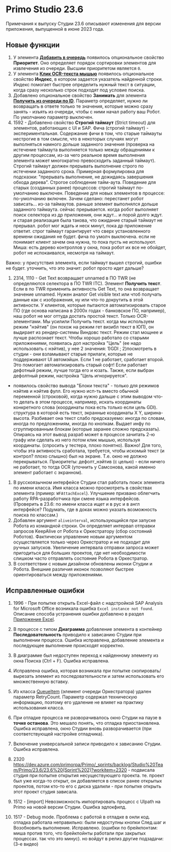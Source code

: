 # Primo Studio 23.6
Примечания к выпуску Студии 23.6 описывают изменения для версии приложения, выпущенной в июне 2023 года.

## Новые функции 
1. У элемента [**Добавить в очередь**](https://docs.primo-rpa.ru/primo-rpa/g_elements/el_basic/els_orch/els_queues/addtoqueue) появилось опциональное свойство **Приоритет**. Оно определяет порядок сортировки элементов для извлечения из очереди. Высшим приоритетом является `0`.
1. У элемента [**Клик OCR-текста мышью**](https://docs.primo-rpa.ru/primo-rpa/g_elements/el_basic/els_ocr/el_ocr_textclick) появилось опциональное свойство **Индекс**, в котором задается указатель найденной строки. Индекс помогает быстрее определить нужный текст в ситуации, когда сразу несколько строк подходят под условие поиска.
1. Добавлено опциональное свойство **Занимать** для элемента [**Получить из очереди по ID**](https://docs.primo-rpa.ru/primo-rpa/g_elements/el_basic/els_orch/els_queues/peekqueueid). Параметр определяет, нужно ли возвращать в ответе только те значения, которые можно сразу занять - изъять из очереди, чтобы с ними начал работу ваш Робот. По умолчанию параметр выключен.
1. 1592 - Добавлено свойство **Строгий таймаут** (Strict timeout) для элементов, работающих с UI и SAP. Фича (строгий таймаут) - экспериментальная. Содержание фичи в том, что старые таймауты нестрогие в том смысле, что в некоторых случаях могут выполняться намного дольше заданного значения (проверка на истечение таймаута выполняется только между обращениями к другим процессам, из-за чего реальное время выполнения элемента может многократно превосходить заданный таймаут). Строгий таймаут должен прерывать выполнение строго по истечении заданного срока. Примерная формулировка для подсказки: "прерывать выполнение, не дожидаясь завершения обхода дерева". Строгое соблюдение тайм-аута. Поведение для старых (созданных ранее) процессов: строгий таймаут по-умолчанию выключен. Поведение для новых элементов в процессе: по-умолчанию включен.
Зачем сделано: перестанет робот зависать... из-за таймаутов. раньше элемент выполнялся дольше заданного таймаута. сейчас прерывается. когда робот выполняет поиск селектора из др приложения, они ждут... и порой долго ждут. и старая реализация была такова, что ожидание старый таймаут не прерывал. робот мог ждать и неск минут, пока др приложение ответит. строг таймаут гарантирует что сверх установленного времени ожидания не будет. фича по умолч выключена. если не понимает клиент зачем она нужна, то пока пусть не используют.
Миша: есть дерево контроллов у окна, пока робот их все не обойдет, робот не испокаивался, несмотря на таймаут. 

Важно: у присутствия элемента, если таймаут вышел строгий, ошибки не будет. уточнить, что это значит: робот просто идет дальше?



1. 2314, 1110 - Get Text возвращает unnamed в ПО TWR (не определяются селектора в ПО TWR ITC). Элемент **Получить текст**. Если в по TWR применить активность Get Text, то она возвращает значение unnamed. Нужен аналог Get visible text или чтоб получать данные как с изображения, ну или что-то докрутить в этой активности. У клиентов, которые пытаются автоматизировать старое ПО (где основа написана в 2000х годах - банковское ПО, например), наш робот не мог оттуда достать простой текст. Только OCR-элементами. Мы усилили Получить текст. когда мы используем режим "нэйтив" (он похож на режим гет визибл текст в ЮП), он выдирает из рендер-системы Виндовс текст. Режим стал мощнее и лучше распознает текст. Чтобы хорошо работало со старыми приложениями, появилась доп настройка "Цель" (ее надо использовать с нэйтив), у нее 2 значения: 1)GDI ; 2)посмотреть в студии - они взламывают старые прилаги, которые не поддерживают UI автомэйшн. Если 1 не работает, сработает второй. Это помогает автоматизировать старый софт! Если работает дефотный режим, лучше тогда его и юзать. Также, если выбран дефолтный режим, настройка "Цель игнорируется". 
 + появилось свойство вывода "Блоки текста" - только для режимов нэйтив и нэйтив фулл. Его нужно исп-ть вместо обычной переменной (строковой), когда нужно дальше с этим выводом что-то делать в этом процессе, например, искать координаты конкретного слова (координаты пока есть только если цель GDI). структура в которой есть текст, экранные координаты X Y, ширина-высота. Разбивает она текст слабо предсказуемо: иногда по словам, иногда по предложениям, иногда по кнопкам. Выдает инфу по сгруппированным блокам (которые заранее сложно предсказать). Опираясь на этот вывод разраб может в процессе зачитать 2-ю графу или сделать из него потом клик мышью, используя координаты. (спросить у тестера, плохо понятно). 
Важно! Для того, чтобы эта активность сработала, требуется, чтобы искомый текст (и контрол? плохо слышно) был на экране. Т.е. окно не должно перекрываться. 
Приоритеты: дефолт_нэйтив (с целью) - если ничего не работает, то тогда OCR (уточнить у Самсонова, какой именно элемент работает с экранном).




1. В русскоязычном интерфейсе Студии стал работать поиск элемента по имени класса. Имя класса можно просмотреть в свойствах элемента (пример: `WFAttachExcel`). Улучшение призвано облегчить работу RPA-разработчика при смене языка интерфейсов. (Проверить в 23.6: по имени класса ищет и в рус и в англ интерфейсе? Подумать, где в доках можно указать возможность поиска по классам.)
1. Добавлен аргумент `aliveinterval`, использующийся при запуске Робота из командной строки. Он определяет интервал отправки запросов KeepAlive от Робота к Оркестратору (сбор состояний Роботов). Фактически управление новым аргументом осуществляется только через Оркестратор и не подходит для ручных запусков. Увеличение интервала отправки запроса может пригодиться для больших проектов, где нет необходимости слишком часто отправлять состояние Робота в Оркестратор.
1. В соответствии с новым дизайном обновлены иконки Студии и Робота. Внешние различия иконок позволяют быстрее ориентироваться между приложениями. 



## Исправленные ошибки
1. 1996 - При попытке открыть Excel-файл с надстройкой SAP Analysis for Microsoft Office возникала ошибка `Excel instance not found`. Описание способа устранения ошибки добавлено в раздел [Приложение Excel](https://docs.primo-rpa.ru/primo-rpa/g_elements/el_basic/els_excel/el_excel_app#загрузка-надстроек).
1. В процессе с типом **Диаграмма** добавление элемента в контейнер **Последовательность** приводило к зависанию Студии при выполнении процесса. Ошибка исправлена, добавление элемента и последующее выполнение происходят корректно.
1. В диаграмме был недоступен переход к найденному элементу из окна Поиска (Ctrl + F). Ошибка исправлена. 
1. Исправлена ошибка, которая возникала при попытке cкопировать/вырезать элемент из последовательности и затем использовать его множественную вставку.
1. Из класса [QueueItem](https://docs.primo-rpa.ru/primo-rpa/g_elements/el_basic/els_orch/els_queues/datatypes) (элемент очереди Оркестратора) удален параметр RetryCount. Параметр содержал техническую информацию, поэтому его удаление не влияет на практику использования класса.
1. При отладке процесса не разворачивалось окно Студии на паузе в **точке останова**. Это мешало понять, что отладка приостановлена. Ошибка исправлена, окно Студии вновь разворачивается (при соответствующей настройке отладчика).
1. Включение универсальной записи приводило к зависанию Студии. Ошибка исправлена.


1.  2320 https://dev.azure.com/primorpa/Primo/_sprints/backlog/Studio%20Team/Primo/23.6/23.6%20(Sprint%202)?workitem=2320 - подвисала студия при попытке открытия несуществующего проекта. те. проект был уже когда-то открыт, он добавляется в список ранее открытых проектов, потом кто-то его с диска удалили - при попытке открыть этот проект студия зависала.
1.   1512 - [import] Невозможность импортировать процесс с UIpath на Primo на новой версии Студии. Ошибка эдлокфилд. 
1.   1517 - Debug mode. Проблема с работой в отладке в онли код. отладка работала неправильно: были недоступны кнопки След.шаг и Возобновить выполнение. Исправлено. (ошибки по брейкпонтам: миша против того, что брейкпойнты работали при закрытых процессах. так что это минус). но войдут в релиз другие подзадачи: (3-е видео)


